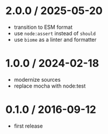 
2.0.0 / 2025-05-20
==================

 * transition to ESM format
 * use `node:assert` instead of `should`
 * use `biome` as a linter and formatter

1.0.0 / 2024-02-18
==================

 * modernize sources
 * replace mocha with node:test

0.1.0 / 2016-09-12
==================

 * first release
